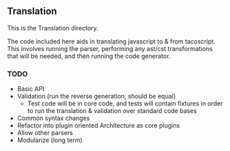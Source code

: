 ## Translation

This is the Translation directory.

The code included here aids in translating javascript to & from tacoscript. This involves running the parser, performing any ast/cst transformations that will be needed, and then running the code generator.

### TODO
* Basic API
* Validation (run the reverse generation; should be equal)
  * Test code will be in core code, and tests will contain fixtures in order to run the translation & validation over standard code bases
* Common syntax changes
* Refactor into plugin oriented Architecture as core plugins
* Allow other parsers
* Modularize (long term)
